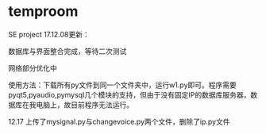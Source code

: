 # temproom
SE project
17.12.08更新：

数据库与界面整合完成，等待二次测试


网络部分优化中

使用方法：下载所有py文件到同一个文件夹中，运行w1.py即可。程序需要pyqt5,pyaudio,pymysql几个模块的支持，但由于没有固定IP的数据库服务器，数据库在我电脑上，故目前程序无法运行。

12.17
上传了mysignal.py与changevoice.py两个文件，删除了ip.py文件
